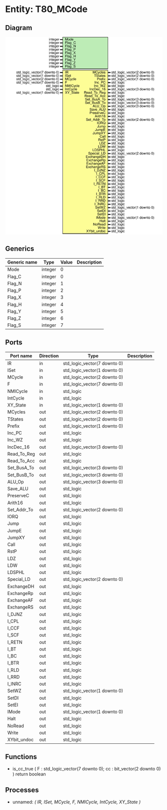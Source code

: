 # Entity: T80_MCode
## Diagram
![Diagram](T80_MCode.svg "Diagram")
## Generics
| Generic name | Type    | Value | Description |
| ------------ | ------- | ----- | ----------- |
| Mode         | integer | 0     |             |
| Flag_C       | integer | 0     |             |
| Flag_N       | integer | 1     |             |
| Flag_P       | integer | 2     |             |
| Flag_X       | integer | 3     |             |
| Flag_H       | integer | 4     |             |
| Flag_Y       | integer | 5     |             |
| Flag_Z       | integer | 6     |             |
| Flag_S       | integer | 7     |             |
## Ports
| Port name   | Direction | Type                         | Description |
| ----------- | --------- | ---------------------------- | ----------- |
| IR          | in        | std_logic_vector(7 downto 0) |             |
| ISet        | in        | std_logic_vector(1 downto 0) |             |
| MCycle      | in        | std_logic_vector(2 downto 0) |             |
| F           | in        | std_logic_vector(7 downto 0) |             |
| NMICycle    | in        | std_logic                    |             |
| IntCycle    | in        | std_logic                    |             |
| XY_State    | in        | std_logic_vector(1 downto 0) |             |
| MCycles     | out       | std_logic_vector(2 downto 0) |             |
| TStates     | out       | std_logic_vector(2 downto 0) |             |
| Prefix      | out       | std_logic_vector(1 downto 0) |             |
| Inc_PC      | out       | std_logic                    |             |
| Inc_WZ      | out       | std_logic                    |             |
| IncDec_16   | out       | std_logic_vector(3 downto 0) |             |
| Read_To_Reg | out       | std_logic                    |             |
| Read_To_Acc | out       | std_logic                    |             |
| Set_BusA_To | out       | std_logic_vector(3 downto 0) |             |
| Set_BusB_To | out       | std_logic_vector(3 downto 0) |             |
| ALU_Op      | out       | std_logic_vector(3 downto 0) |             |
| Save_ALU    | out       | std_logic                    |             |
| PreserveC   | out       | std_logic                    |             |
| Arith16     | out       | std_logic                    |             |
| Set_Addr_To | out       | std_logic_vector(2 downto 0) |             |
| IORQ        | out       | std_logic                    |             |
| Jump        | out       | std_logic                    |             |
| JumpE       | out       | std_logic                    |             |
| JumpXY      | out       | std_logic                    |             |
| Call        | out       | std_logic                    |             |
| RstP        | out       | std_logic                    |             |
| LDZ         | out       | std_logic                    |             |
| LDW         | out       | std_logic                    |             |
| LDSPHL      | out       | std_logic                    |             |
| Special_LD  | out       | std_logic_vector(2 downto 0) |             |
| ExchangeDH  | out       | std_logic                    |             |
| ExchangeRp  | out       | std_logic                    |             |
| ExchangeAF  | out       | std_logic                    |             |
| ExchangeRS  | out       | std_logic                    |             |
| I_DJNZ      | out       | std_logic                    |             |
| I_CPL       | out       | std_logic                    |             |
| I_CCF       | out       | std_logic                    |             |
| I_SCF       | out       | std_logic                    |             |
| I_RETN      | out       | std_logic                    |             |
| I_BT        | out       | std_logic                    |             |
| I_BC        | out       | std_logic                    |             |
| I_BTR       | out       | std_logic                    |             |
| I_RLD       | out       | std_logic                    |             |
| I_RRD       | out       | std_logic                    |             |
| I_INRC      | out       | std_logic                    |             |
| SetWZ       | out       | std_logic_vector(1 downto 0) |             |
| SetDI       | out       | std_logic                    |             |
| SetEI       | out       | std_logic                    |             |
| IMode       | out       | std_logic_vector(1 downto 0) |             |
| Halt        | out       | std_logic                    |             |
| NoRead      | out       | std_logic                    |             |
| Write       | out       | std_logic                    |             |
| XYbit_undoc | out       | std_logic                    |             |
## Functions
- is_cc_true <font id="function_arguments">(		F : std_logic_vector(7 downto 0);
		cc : bit_vector(2 downto 0)
		)</font> <font id="function_return">return boolean</font>
## Processes
- unnamed: _( IR, ISet, MCycle, F, NMICycle, IntCycle, XY_State )_

